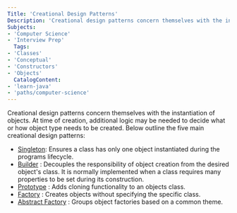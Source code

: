 ```yaml
---
Title: 'Creational Design Patterns'
Description: 'Creational design patterns concern themselves with the instantiation of objects.'
Subjects:
- 'Computer Science'
- 'Interview Prep'
  Tags:
- 'Classes'
- 'Conceptual'
- 'Constructors'
- 'Objects'
  CatalogContent:
- 'learn-java'
- 'paths/computer-science'
---
```


Creational design patterns concern themselves with the instantiation of objects. At time of creation, additional logic may be needed to decide what or how object type needs to be created. Below outline the five main creational design patterns:

- [Singleton](../general/singleton-pattern): Ensures a class has only one object instantiated during the programs lifecycle.
- [Builder](../general/builder-pattern) : Decouples the responsibility of object creation from the desired object's class. It is normally implemented when a class requires many properties to be set during its construction.
- [Prototype](../general/prototype-pattern) : Adds cloning functionality to an objects class.
- [Factory](../general/factory-pattern) : Creates objects without specifying the specific class.
- [Abstract Factory](../general/abstract-factory-pattern) : Groups object factories based on a common theme.
